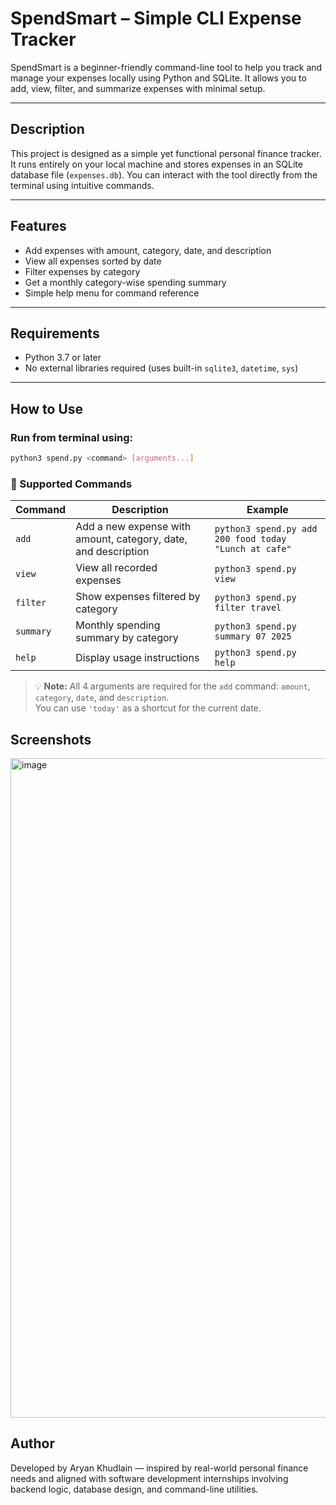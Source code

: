 # SpendSmart – Simple CLI Expense Tracker

SpendSmart is a beginner-friendly command-line tool to help you track and manage your expenses locally using Python and SQLite. It allows you to add, view, filter, and summarize expenses with minimal setup.

---

##  Description


This project is designed as a simple yet functional personal finance tracker. It runs entirely on your local machine and stores expenses in an SQLite database file (`expenses.db`). You can interact with the tool directly from the terminal using intuitive commands.

---

##  Features

- Add expenses with amount, category, date, and description
- View all expenses sorted by date
- Filter expenses by category
- Get a monthly category-wise spending summary
- Simple help menu for command reference

---

##  Requirements


- Python 3.7 or later
- No external libraries required (uses built-in `sqlite3`, `datetime`, `sys`)

---

##  How to Use

### Run from terminal using:
```bash
python3 spend.py <command> [arguments...]
```

### 📄 Supported Commands


| Command   | Description                                              | Example                                                       |
|-----------|----------------------------------------------------------|---------------------------------------------------------------|
| `add`     | Add a new expense with amount, category, date, and description | `python3 spend.py add 200 food today "Lunch at cafe"`   |
| `view`    | View all recorded expenses                               | `python3 spend.py view`                                       |
| `filter`  | Show expenses filtered by category                       | `python3 spend.py filter travel`                              |
| `summary` | Monthly spending summary by category                     | `python3 spend.py summary 07 2025`                            |
| `help`    | Display usage instructions                               | `python3 spend.py help`                                       |

> 💡 **Note:** All 4 arguments are required for the `add` command: `amount`, `category`, `date`, and `description`.  
> You can use `'today'` as a shortcut for the current date.


## Screenshots


<img width="1055" alt="image" src="https://github.com/user-attachments/assets/506b7368-76fe-4cfb-b068-720622d0099c" />


## Author

Developed by Aryan Khudlain — inspired by real-world personal finance needs and aligned with software development internships involving backend logic, database design, and command-line utilities.




